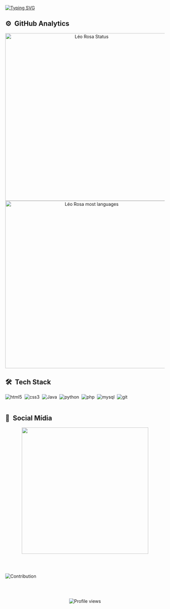
[![Typing SVG](https://readme-typing-svg.herokuapp.com?color=63abe0&lines=young+programmer+,+welcome)](https://git.io/typing-svg)


## ⚙️ &nbsp;GitHub Analytics
<p align="center">
 
<img width="530em" src="https://github-readme-stats.vercel.app/api?username=leorosa123&show_icons=true&theme=tokyonight" alt="Léo Rosa Status"/>
 <br>
<img width="530em" src="https://github-readme-stats.vercel.app/api/top-langs/?username=leorosa123&layout=compact&theme=tokyonight" alt="Léo Rosa most languages"/>
</p>

## 🛠 &nbsp;Tech Stack

![html5](https://img.shields.io/badge/-html5-05122A?style=flat&logo=html5)&nbsp;
![css3](https://img.shields.io/badge/-css3-05122A?style=flat&logo=css3)&nbsp;
![Java](https://img.shields.io/badge/-Java-05122A?style=flat&logo=java)&nbsp;
![python](https://img.shields.io/badge/-python-05122A?style=flat&logo=python)&nbsp;
![php](https://img.shields.io/badge/-php-05122A?style=flat&logo=php)&nbsp;
![mysql](https://img.shields.io/badge/-mysql-05122A?style=flat&logo=mysql)&nbsp;
![git](https://img.shields.io/badge/-git-05122A?style=flat&logo=git)&nbsp;
<br><br>



## 🧑‍ &nbsp;Social Mídia
<div align="center">
<img width="400em" src="https://github-readme-twitter-gazf.vercel.app/api?id=rosa21_leo&layout=wide&show_reply=off&show_retweet=off" />
</div>


<br><br>

![Contribution](https://activity-graph.herokuapp.com/graph?username=leorosa123&theme=gotham&hide_border=true&area=true)

<br><br>
<p align="center"> <img src="https://komarev.com/ghpvc/?username=leorosa123&color=blue" alt="Profile views" /> </p>



